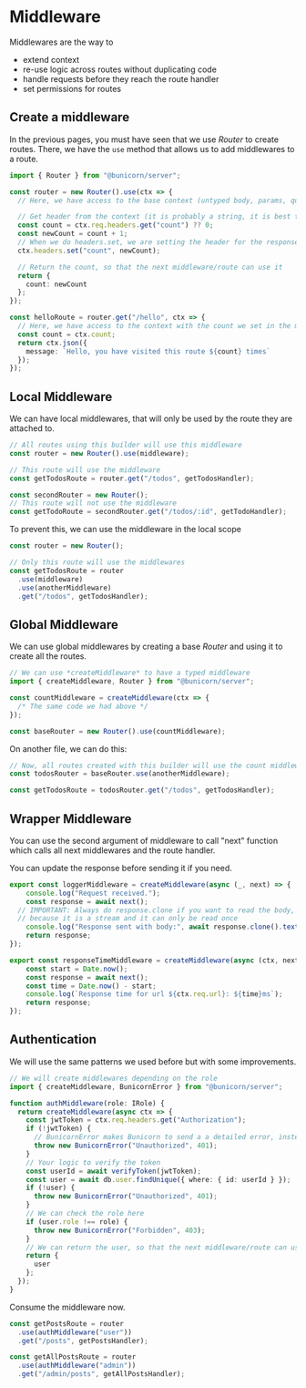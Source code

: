 # Middleware

Middlewares are the way to

- extend context
- re-use logic across routes without duplicating code
- handle requests before they reach the route handler
- set permissions for routes

## Create a middleware

In the previous pages, you must have seen that we use _Router_ to create routes. There, we have the `use` method that allows us to add middlewares to a route.

```ts
import { Router } from "@bunicorn/server";

const router = new Router().use(ctx => {
  // Here, we have access to the base context (untyped body, params, query, etc)

  // Get header from the context (it is probably a string, it is best to cast on a real use case)
  const count = ctx.req.headers.get("count") ?? 0;
  const newCount = count + 1;
  // When we do headers.set, we are setting the header for the response, when we send the response, it will be sent with the headers we set
  ctx.headers.set("count", newCount);

  // Return the count, so that the next middleware/route can use it
  return {
    count: newCount
  };
});

const helloRoute = router.get("/hello", ctx => {
  // Here, we have access to the context with the count we set in the middleware, it is also typed
  const count = ctx.count;
  return ctx.json({
    message: `Hello, you have visited this route ${count} times`
  });
});
```


## Local Middleware

We can have local middlewares, that will only be used by the route they are attached to.

```ts
// All routes using this builder will use this middleware
const router = new Router().use(middleware);

// This route will use the middleware
const getTodosRoute = router.get("/todos", getTodosHandler);

const secondRouter = new Router();
// This route will not use the middleware
const getTodoRoute = secondRouter.get("/todos/:id", getTodoHandler);
```

To prevent this, we can use the middleware in the local scope

```ts
const router = new Router();

// Only this route will use the middlewares
const getTodosRoute = router
  .use(middleware)
  .use(anotherMiddleware)
  .get("/todos", getTodosHandler);
```

## Global Middleware

We can use global middlewares by creating a base _Router_ and using it to create all the routes.

```ts
// We can use *createMiddleware* to have a typed middleware
import { createMiddleware, Router } from "@bunicorn/server";

const countMiddleware = createMiddleware(ctx => {
  /* The same code we had above */
});

const baseRouter = new Router().use(countMiddleware);
```

On another file, we can do this:

```ts
// Now, all routes created with this builder will use the count middleware and the another middleware
const todosRouter = baseRouter.use(anotherMiddleware);

const getTodosRoute = todosRouter.get("/todos", getTodosHandler);
```

## Wrapper Middleware

You can use the second argument of middleware to call "next" function which calls all next middlewares and the route handler.

You can update the response before sending it if you need.

```ts
export const loggerMiddleware = createMiddleware(async (_, next) => {
	console.log("Request received.");
	const response = await next();
  // IMPORTANT: Always do response.clone if you want to read the body, 
  // because it is a stream and it can only be read once
	console.log("Response sent with body:", await response.clone().text());
	return response;
});

export const responseTimeMiddleware = createMiddleware(async (ctx, next) => {
	const start = Date.now();
	const response = await next();
	const time = Date.now() - start;
	console.log(`Response time for url ${ctx.req.url}: ${time}ms`);
	return response;
});
```

## Authentication

We will use the same patterns we used before but with some improvements.

```ts
// We will create middlewares depending on the role
import { createMiddleware, BunicornError } from "@bunicorn/server";

function authMiddleware(role: IRole) {
  return createMiddleware(async ctx => {
    const jwtToken = ctx.req.headers.get("Authorization");
    if (!jwtToken) {
      // BunicornError makes Bunicorn to send a a detailed error, instead of sending status 500.
      throw new BunicornError("Unauthorized", 401);
    }
    // Your logic to verify the token
    const userId = await verifyToken(jwtToken);
    const user = await db.user.findUnique({ where: { id: userId } });
    if (!user) {
      throw new BunicornError("Unauthorized", 401);
    }
    // We can check the role here
    if (user.role !== role) {
      throw new BunicornError("Forbidden", 403);
    }
    // We can return the user, so that the next middleware/route can use it
    return {
      user
    };
  });
}
```

Consume the middleware now.

```ts
const getPostsRoute = router
  .use(authMiddleware("user"))
  .get("/posts", getPostsHandler);

const getAllPostsRoute = router
  .use(authMiddleware("admin"))
  .get("/admin/posts", getAllPostsHandler);
```
